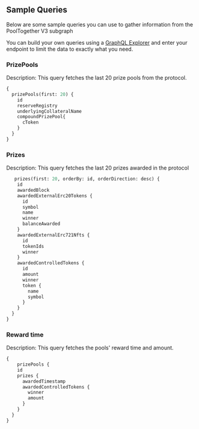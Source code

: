 

## Sample Queries
Below are some sample queries you can use to gather information from the PoolTogether V3 subgraph

You can build your own queries using a [GraphQL Explorer](https://graphiql-online.com/graphiql) and enter your endpoint to limit the data to exactly what you need.

### PrizePools

Description: This query fetches the last 20 prize pools from the protocol.

```graphql
{
  prizePools(first: 20) {
    id
    reserveRegistry
    underlyingCollateralName
    compoundPrizePool{
      cToken
    }
  }
}
```

### Prizes 

Description: This query fetches the last 20 prizes awarded in the protocol

```graphql
   prizes(first: 20, orderBy: id, orderDirection: desc) {
    id
    awardedBlock
    awardedExternalErc20Tokens {
      id
      symbol
      name
      winner
      balanceAwarded
    }
    awardedExternalErc721Nfts {
      id
      tokenIds
      winner
    }
    awardedControlledTokens {
      id
      amount
      winner
      token {
        name
        symbol
      }
    }
  }
}
```

### Reward time

Description: This query fetches the pools' reward time and amount.

```graphql
{
    prizePools {
    id
    prizes {
      awardedTimestamp
      awardedControlledTokens {
        winner
        amount
      }
    }
  }
}
```

